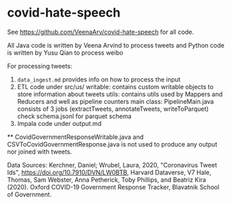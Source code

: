 # covid-hate-speech

See https://github.com/VeenaArv/covid-hate-speech for all code.

All Java code is written by Veena Arvind to process tweets and Python code is written by Yusu Qian to process weibo

For processing tweets: 
1. `data_ingest.md` provides info on how to process the input 
2. ETL code under src/us/
    writable: contains custom writable objects to store information about tweets
    utils: contains utils used by Mappers and Reducers and well as pipeline counters 
    main class: PipelineMain.java consists of 3 jobs (extractTweets, annotateTweets, writeToParquet) 
    check schema.jsonl for parquet schema
3. Impala code under output.md

** CovidGovernmentResponseWritable.java and CSVToCovidGovernmentResponse.java is not used to produce any output nor joined with tweets. 

Data Sources:
Kerchner, Daniel; Wrubel, Laura, 2020, "Coronavirus Tweet Ids", https://doi.org/10.7910/DVN/LW0BTB, Harvard Dataverse, V7
Hale, Thomas, Sam Webster, Anna Petherick, Toby Phillips, and Beatriz Kira (2020). Oxford COVID-19 Government Response Tracker, Blavatnik School of Government. 
